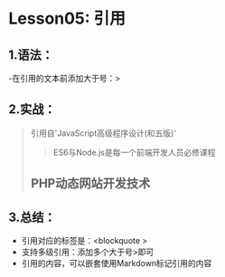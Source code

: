 Lesson05: 引用
==============

1.语法：
------
-在引用的文本前添加大于号：&gt;

2.实战：
------

>引用自'JavaScript高级程序设计(和五版)'
>>ES6与Node.js是每一个前端开发人员必修课程
> ## PHP动态网站开发技术

3.总结：
------
- 引用对应的标签是：&lt;blockquote &gt;  
- 支持多级引用：添加多个大于号&gt;即可
- 引用的内容，可以嵌套使用Markdown标记引用的内容
